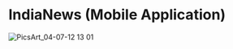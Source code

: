 # IndiaNews (Mobile Application)
![PicsArt_04-07-12 13 01](https://user-images.githubusercontent.com/75420582/113822294-e18ffd80-979a-11eb-8e9f-8de55282ed55.jpg)

